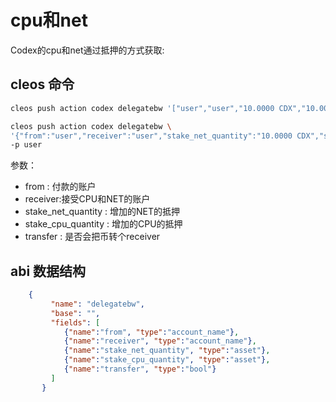# cpu和net

Codex的cpu和net通过抵押的方式获取:

## cleos 命令

```bash
cleos push action codex delegatebw '["user","user","10.0000 CDX","10.0000 CDX",0]' -p user

cleos push action codex delegatebw \
'{"from":"user","receiver":"user","stake_net_quantity":"10.0000 CDX","stake_cpu_quantity":"10.0000 CDX","transfer":0}' \
-p user
```

参数：

- from : 付款的账户
- receiver:接受CPU和NET的账户
- stake_net_quantity : 增加的NET的抵押
- stake_cpu_quantity : 增加的CPU的抵押
- transfer : 是否会把币转个receiver

## abi 数据结构
  
```json
    {
         "name": "delegatebw",
         "base": "",
         "fields": [
            {"name":"from", "type":"account_name"},
            {"name":"receiver", "type":"account_name"},
            {"name":"stake_net_quantity", "type":"asset"},
            {"name":"stake_cpu_quantity", "type":"asset"},
            {"name":"transfer", "type":"bool"}
         ]
       }
```